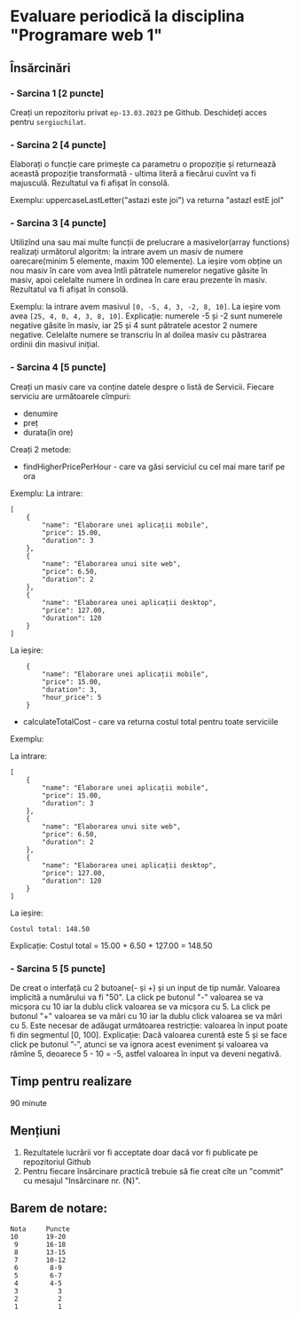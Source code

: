 # Evaluare periodică la disciplina "Programare web 1"

## Însărcinări
### - Sarcina 1 **[2 puncte]** 

Creați un repozitoriu privat `ep-13.03.2023` pe Github. Deschideți acces pentru `sergiuchilat`.


### - Sarcina 2 **[4 puncte]**

Elaborați o funcție care primește ca parametru o propoziție și returnează această propoziție transformată - ultima literă a fiecărui cuvînt va fi majusculă. Rezultatul va fi afișat în consolă.

Exemplu: uppercaseLastLetter("astazi este joi") va returna "astazI estE joI" 

### - Sarcina 3 **[4 puncte]**

Utilizînd una sau mai multe funcții de prelucrare a masivelor(array functions) realizați următorul algoritm: la intrare avem un masiv de numere oarecare(minim 5 elemente, maxim 100 elemente). La ieșire vom obține un nou masiv în care vom avea întîi pătratele numerelor negative găsite în masiv, apoi celelalte numere în ordinea în care erau prezente în masiv.
Rezultatul va fi afișat în consolă.

Exemplu: la intrare avem masivul `[0, -5, 4, 3, -2, 8, 10]`. La ieșire vom avea `[25, 4, 0, 4, 3, 8, 10]`. Explicație: numerele -5 și -2 sunt numerele negative găsite în masiv, iar 25 și 4 sunt pătratele acestor 2 numere negative. Celelalte numere se transcriu în al doilea masiv cu păstrarea ordinii din masivul inițial.

### - Sarcina 4 **[5 puncte]**

Creați un masiv care va conține datele despre o listă de Servicii. Fiecare serviciu are următoarele cîmpuri:
- denumire
- preț
- durata(în ore)

Creați 2 metode:
- findHigherPricePerHour - care va găsi serviciul cu cel mai mare tarif pe ora

Exemplu:
La intrare:
```
[
    {
        "name": "Elaborare unei aplicații mobile",
        "price": 15.00,
        "duration": 3
    },
    {
        "name": "Elaborarea unui site web",
        "price": 6.50,
        "duration": 2
    },
    {
        "name": "Elaborarea unei aplicații desktop",
        "price": 127.00,
        "duration": 120
    }
]
```

La ieșire:
```
    {
        "name": "Elaborare unei aplicații mobile",
        "price": 15.00,
        "duration": 3,
        "hour_price": 5
    }
```


- calculateTotalCost - care va returna costul total pentru toate serviciile

Exemplu:

La intrare:
```
[
    {
        "name": "Elaborare unei aplicații mobile",
        "price": 15.00,
        "duration": 3
    },
    {
        "name": "Elaborarea unui site web",
        "price": 6.50,
        "duration": 2
    },
    {
        "name": "Elaborarea unei aplicații desktop",
        "price": 127.00,
        "duration": 120
    }
]
```

La ieșire:

`Costul total: 148.50`

Explicație:
Costul total = 15.00 + 6.50 + 127.00 = 148.50 


### - Sarcina 5 **[5 puncte]**

De creat o interfață cu 2 butoane(- și +) și un input de tip număr.
Valoarea implicită a numărului va fi "50".
La click pe butonul "-" valoarea se va micșora cu 10 iar la dublu click valoarea se va micșora cu 5.
La click pe butonul "+" valoarea se va mări cu 10 iar la dublu click valoarea se va mări cu 5.
Este necesar de adăugat următoarea restricție: valoarea în input poate fi din segmentul [0, 100].
Explicație: Dacă valoarea curentă este 5 și se face click pe butonul ”-”, atunci se va ignora acest eveniment și valoarea va rămîne 5, deoarece 5 - 10 = -5, astfel valoarea în input va deveni negativă.

## Timp pentru realizare 
90 minute

## Mențiuni
1. Rezultatele lucrării vor fi acceptate doar dacă vor fi publicate pe repozitoriul Github
2. Pentru fiecare însărcinare practică trebuie să fie creat cîte un "commit" cu mesajul "Insărcinare nr. {N}".

## Barem de notare:
```
Nota     Puncte
10       19-20
 9       16-18
 8       13-15
 7       10-12
 6        8-9
 5        6-7
 4        4-5
 3          3
 2          2
 1          1
```

